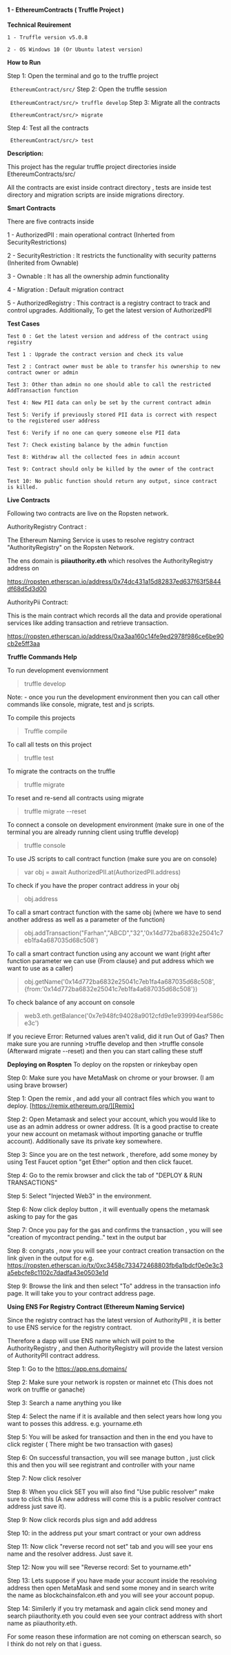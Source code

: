 
#### 1 - EthereumContracts  ( Truffle Project )


**Technical Reuirement**

    1 - Truffle version v5.0.8
    
    2 - OS Windows 10 (Or Ubuntu latest version)

**How to Run** 

Step 1: Open the terminal and go to the truffle project 

`  EthereumContract/src/
`
Step 2: Open the truffle session

`  EthereumContract/src/> truffle develop
` 
Step 3: Migrate all the contracts

`  EthereumContract/src/> migrate
` 

Step 4: Test all the contracts

`  EthereumContract/src/> test
` 

**Description:**

This project has the regular truffle project directories inside EthereumContracts/src/

All the contracts are exist inside contract directory , tests are inside test directory and migration scripts are inside migrations directory.

**Smart Contracts**  

There are five contracts inside 

1 - AuthorizedPII : main operational contract (Inherted from SecurityRestrictions)

2 - SecurityRestriction : It restricts the functionality with security patterns (Inherited from Ownable)

3 - Ownable : It has all the ownership admin functionality

4 - Migration : Default migration contract

5 - AuthorizedRegistry : This contract is a registry contract to track and control upgrades. Additionally, To get the latest version of AuthorizedPII 

**Test Cases**

    Test 0 : Get the latest version and address of the contract using registry
    
    Test 1 : Upgrade the contract version and check its value
    
    Test 2 : Contract owner must be able to transfer his ownership to new contract owner or admin
    
    Test 3: Other than admin no one should able to call the restricted AddTransaction function 
    
    Test 4: New PII data can only be set by the current contract admin
    
    Test 5: Verify if previously stored PII data is correct with respect to the registered user address 
    
    Test 6: Verify if no one can query someone else PII data 
    
    Test 7: Check existing balance by the admin function 
    
    Test 8: Withdraw all the collected fees in admin account
    
    Test 9: Contract should only be killed by the owner of the contract
    
    Test 10: No public function should return any output, since contract is killed. 

**Live Contracts**  

Following two contracts are live on the Ropsten network.

AuthorityRegistry Contract :

The Ethereum Naming Service is uses to resolve registry contract "AuthorityRegistry" on the Ropsten Network. 

The ens domain is **piiauthority.eth** which resolves the AuthorityRegistry address on 

https://ropsten.etherscan.io/address/0x74dc431a15d82837ed637f63f5844df68d5d3d00

AuthorityPii Contract:

This is the main contract which records all the data and provide operational services like adding transaction and retrieve transaction.

https://ropsten.etherscan.io/address/0xa3aa160c14fe9ed2978f986ce6be90cb2e5ff3aa

**Truffle Commands Help**

To run development evenviornment  
 > truffle develop
 
Note: -  once you run the development environment then you can call other commands like console, migrate, test and js scripts.

To compile this projects
 > Truffle compile

To call all tests on this project  
 > truffle test
 
 To migrate the contracts on the truffle
 > truffle migrate
 
 To reset and re-send all contracts using migrate 
 > truffle migrate --reset

To connect a console on development environment (make sure in one of the terminal you are already running client using truffle develop)
> truffle console

To use JS scripts to call contract function (make sure you are on console)
> var obj = await AuthorizedPII.at(AuthorizedPII.address)

To check if you have the proper contract address in your obj 
> obj.address 

To call a smart contract function with the same obj (where we have to send another address as well as a parameter of the function)
> obj.addTransaction("Farhan","ABCD","32",'0x14d772ba6832e25041c7eb1fa4a687035d68c508') 

To call a smart contract function using any account we want (right after function parameter we can use {From clause} and put address which we want to use as a caller)
> obj.getName('0x14d772ba6832e25041c7eb1fa4a687035d68c508',{from:'0x14d772ba6832e25041c7eb1fa4a687035d68c508'})

To check balance of any account on console 
> web3.eth.getBalance('0x7e948fc94028a9012cfd9e1e939994eaf586ce3c')

If you recieve Error: Returned values aren't valid, did it run Out of Gas?
 Then make sure you are running >truffle develop and then >truffle console (Afterward migrate --reset) and then you can start calling these stuff

**Deploying on Rospten**
To deploy on the ropsten or rinkeybay open 

Step 0:
Make sure you have MetaMask on chrome or your browser. (I am using brave browser)

Step 1: Open the remix , and add your all contract files which you want to deploy.
[https://remix.ethereum.org/][Remix]

[Remix]: https://remix.ethereum.org/

Step 2: Open Metamask and select your account, which you would like to use as an admin address or owner address. (It is a good practise to create your new account on metamask without importing ganache or truffle account).
Additionally save its private key somewhere.

Step 3: Since you are on the test network , therefore, add some money by using Test Faucet option "get Ether" option and then click faucet.
 
Step 4: Go to the remix browser and click the tab of "DEPLOY & RUN TRANSACTIONS"

Step 5: Select "Injected Web3" in the environment.

Step 6: Now click deploy button , it will eventually opens the metamask asking to pay for the gas

Step 7: Once you pay for the gas and confirms the transaction , you will see "creation of mycontract pending.." text in the output bar

Step 8: congrats , now you will see your contract creation transaction on the link given in the output for e.g. https://ropsten.etherscan.io/tx/0xc3458c733472468803fb6a1bdcf0e0e3c3a5ebcfe8c1102c7dadfa43e0503e1d 

Step 9: Browse the link and then select "To" address in the transaction info page. It will take you to your contract address page.

**Using ENS For Registry Contract (Ethereum Naming Service)** 

Since the registry contract has the latest version of AuthorityPII , it is better to use ENS service for the registry contract. 

Therefore a dapp will use ENS name which will point to the AuthorityRegistry , and then AuthorityRegistry will provide the latest version of AuthorityPII contract address.

Step 1: Go to the https://app.ens.domains/

Step 2: Make sure your network is ropsten or mainnet etc (This does not work on truffle or ganache)

Step 3: Search a name anything you like 

Step 4: Select the name if it is available and then select years how long you want to posses this address. e.g. yourname.eth

Step 5: You will be asked for transaction and then in the end you have to click register ( There might be two transaction with gases)

Step 6: On successful transaction, you will see manage button , just click this and then you will see registrant and controller with your name

Step 7: Now click resolver

Step 8: When you click SET you will also find "Use public resolver" make sure to click this (A new address will come this is a public resolver contract address just save it).

Step 9: Now click records plus sign and add address

Step 10: in the address put your smart contract or your own address 

Step 11: Now click "reverse record not set" tab and you will see your ens name and the resolver address. Just save it.

Step 12: Now you will see "Reverse record: Set to yourname.eth" 

Step 13: Lets suppose if you have made your account inside the resolving address then open MetaMask and send some money and in search write the name as blockchainsfalcon.eth and you will see your account popup.

Step 14: Similerly if you try metamask and again click send money and search piiauthority.eth you could even see your contract address with short name as piiauthority.eth.

For some reason these information are not coming on etherscan search, so I think do not rely on that i guess.


